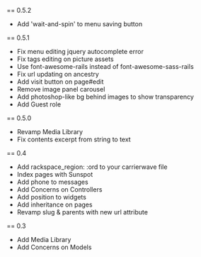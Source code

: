 == 0.5.2

- Add 'wait-and-spin' to menu saving button

== 0.5.1

- Fix menu editing jquery autocomplete error
- Fix tags editing on picture assets
- Use font-awesome-rails instead of font-awesome-sass-rails
- Fix url updating on ancestry
- Add visit button on page#edit
- Remove image panel carousel
- Add photoshop-like bg behind images to show transparency
- Add Guest role

== 0.5.0

- Revamp Media Library
- Fix contents excerpt from string to text

== 0.4

- Add rackspace_region: :ord to your carrierwave file
- Index pages with Sunspot
- Add phone to messages
- Add Concerns on Controllers
- Add position to widgets
- Add inheritance on pages
- Revamp slug & parents with new url attribute

== 0.3

- Add Media Library
- Add Concerns on Models